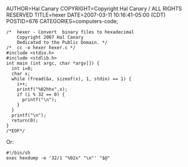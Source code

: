 AUTHOR=Hal Canary
COPYRIGHT=Copyright Hal Canary / ALL RIGHTS RESERVED
TITLE=hexer
DATE=2007-03-11 10:16:41-05:00 (CDT)
POSTID=676
CATEGORIES=computers-code;

    /*  hexer - Convert  binary files to hexadecimal
        Copyright 2007 Hal Canary
        Dedicated to the Public Domain. */
    /*  cc -o hexer hexer.c */
    #include <stdio.h>
    #include <stdlib.h>
    int main (int argc, char *argv[]) {
      int i=0;
      char x;
      while (fread(&x, sizeof(x), 1, stdin) == 1) {
        i++;
        printf("%02hhx",x);
        if (i % 32 == 0) {
          printf("\n");
        }
      }
      printf("\n");
      return(0);
    }
    /*EOF*/

Or:

    #!/bin/sh
    exec hexdump -e '32/1 "%02x" "\n"' "$@"
